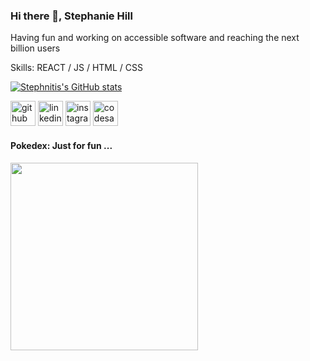 ### Hi there 👋, Stephanie Hill
<!-- #### Full-Stack JavaScript Dev
![Full-Stack JavaScript Dev](https://arturssmirnovs.github.io/github-profile-readme-generator/images/banner.png)
 -->
Having fun and working on accessible software and reaching the next billion users

Skills: REACT / JS / HTML / CSS

<!-- - 🔭 I’m currently working on this page.  -->


[![Stephnitis's GitHub stats](https://github-readme-stats.vercel.app/api?username=stephnitis)](https://github.com/anuraghazra/github-readme-stats)

[<img src='https://cdn.jsdelivr.net/npm/simple-icons@3.0.1/icons/github.svg' alt='github' height='40'>](https://github.com/stephnitis)  [<img src='https://cdn.jsdelivr.net/npm/simple-icons@3.0.1/icons/linkedin.svg' alt='linkedin' height='40'>](https://www.linkedin.com/in/stephnihill/)  [<img src='https://cdn.jsdelivr.net/npm/simple-icons@3.0.1/icons/instagram.svg' alt='instagram' height='40'>](https://www.instagram.com/stephnitis/)  [<img src='https://cdn.jsdelivr.net/npm/simple-icons@3.0.1/icons/codesandbox.svg' alt='codesandbox' height='40'>](https://codesandbox.io/u/stephnitis)  

#### Pokedex: Just for fun ...
<img src="https://github.com/stephnitis/stephnitis/blob/main/Pokedex_demo-1_1__1__AdobeExpress.gif" width="300">


